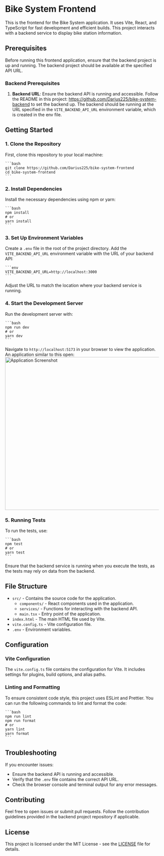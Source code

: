 # Bike System Frontend

This is the frontend for the Bike System application. It uses Vite, React, and TypeScript for fast development and efficient builds. This project interacts with a backend service to display bike station information.

## Prerequisites

Before running this frontend application, ensure that the backend project is up and running. The backend project should be available at the specified API URL.

### Backend Prerequisites

1. **Backend URL**: Ensure the backend API is running and accessible. Follow the README in this project: https://github.com/Darius225/bike-system-backend to set the backend up. The backend should be running at the URL specified in the `VITE_BACKEND_API_URL` environment variable, which is created in the env file.

## Getting Started

### 1. Clone the Repository

First, clone this repository to your local machine:

    ```bash
    git clone https://github.com/Darius225/bike-system-frontend
    cd bike-system-frontend
    ```

### 2. Install Dependencies

Install the necessary dependencies using npm or yarn:

    ```bash
    npm install
    # or
    yarn install
    ```

### 3. Set Up Environment Variables

Create a `.env` file in the root of the project directory. Add the `VITE_BACKEND_API_URL` environment variable with the URL of your backend API:

    ```env
    VITE_BACKEND_API_URL=http://localhost:3000
    ```

Adjust the URL to match the location where your backend service is running.

### 4. Start the Development Server

Run the development server with:

    ```bash
    npm run dev
    # or
    yarn dev
    ```

Navigate to `http://localhost:5173` in your browser to view the application. An application similar to this open:
<img src="images/application.png" alt="Application Screenshot" width="800" height="500" />

### 5. Running Tests

To run the tests, use:

    ```bash
    npm test
    # or
    yarn test
    ```

Ensure that the backend service is running when you execute the tests, as the tests may rely on data from the backend.

## File Structure

- `src/` - Contains the source code for the application.
  - `components/` - React components used in the application.
  - `services/` - Functions for interacting with the backend API.
  - `main.tsx` - Entry point of the application.
- `index.html` - The main HTML file used by Vite.
- `vite.config.ts` - Vite configuration file.
- `.env` - Environment variables.

## Configuration

### Vite Configuration

The `vite.config.ts` file contains the configuration for Vite. It includes settings for plugins, build options, and alias paths.

### Linting and Formatting

To ensure consistent code style, this project uses ESLint and Prettier. You can run the following commands to lint and format the code:

    ```bash
    npm run lint
    npm run format
    # or
    yarn lint
    yarn format
    ```

## Troubleshooting

If you encounter issues:

- Ensure the backend API is running and accessible.
- Verify that the `.env` file contains the correct API URL.
- Check the browser console and terminal output for any error messages.

## Contributing

Feel free to open issues or submit pull requests. Follow the contribution guidelines provided in the backend project repository if applicable.

## License

This project is licensed under the MIT License - see the [LICENSE](LICENSE) file for details.
